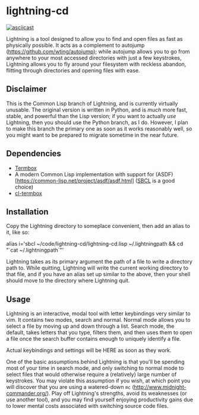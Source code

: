 # lightning-cd

[![asciicast](https://asciinema.org/a/29694.png)](https://asciinema.org/a/29694)

Lightning is a tool designed to allow you to find and open files as fast as physically possible.  It acts as a complement to autojump (https://github.com/wting/autojump); while autojump allows you to go from anywhere to your most accessed directories with just a few keystrokes, Lightning allows you to fly around your filesystem with reckless abandon, flitting through directories and opening files with ease.


Disclaimer
---------

This is the Common Lisp branch of Lightning, and is currently virtually unusable. The original version is written in Python, and is _much_ more fast, stable, and powerful than the Lisp version; if you want to actually _use_ Lightning, then you should use the Python branch, as I do. However, I plan to make this branch the primary one as soon as it works reasonably well, so you might want to be prepared to migrate sometime in the near future.

Dependencies
-----------

 - [Termbox](https://github.com/nsf/termbox)
 - A modern Common Lisp implementation with support for (ASDF)[https://common-lisp.net/project/asdf/asdf.html] ([SBCL](http://www.sbcl.org/) is a good choice)
 - [cl-termbox](https://github.com/fouric/cl-termbox)

Installation
------------

Copy the Lightning directory to someplace convenient, then add an alias to it, like so:

alias i='sbcl ~/code/lightning-cd/lightning-cd.lisp ~/.lightningpath && cd "\`cat ~/.lightningpath\`"'

Lightning takes as its primary argument the path of a file to write a directory path to. While quitting, Lightning will write the current working directory to that file, and if you have an alias set up similar to the above, then your shell should move to the directory where Lightning quit.

Usage
-----

Lightning is an interactive, modal tool with letter keybindings very similar to vim.  It contains two modes, search and normal.  Normal mode allows you to select a file by moving up and down through a list.  Search mode, the default, takes letters that you type, filters them, and then uses them to open a file once the search buffer contains enough to uniquely identify a file.

Actual keybindings and settings will be HERE as soon as they work.

One of the basic assumptions behind Lightning is that you'll be spending most of your time in search mode, and only switching to normal mode to select files that would otherwise require a (relatively) large number of keystrokes. You may violate this assumption if you wish, at which point you will discover that you are using a watered-down `mc` (http://www.midnight-commander.org/). Play off Lightning's strengths, avoid its weaknesses (or use another tool), and you may find yourself enjoying productivity gains due to lower mental costs associated with switching source code files.
